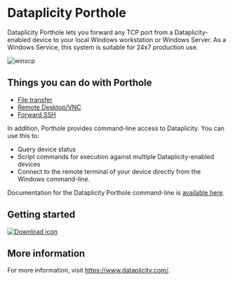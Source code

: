 # Dataplicity Porthole
Dataplicity Porthole lets you forward any TCP port from a Dataplicity-enabled device to your local Windows workstation or Windows Server.  As a Windows Service, this system is suitable for 24x7 production use.

![winscp](https://image.ibb.co/gbyVkG/5d95061_winscp.png)


## Things you can do with Porthole
- [File transfer](http://docs.dataplicity.com/v1.0/docs/file-transfer-via-porthole)
- [Remote Desktop/VNC](http://docs.dataplicity.com/v1.0/docs/remote-desktop-via-porthole)
- [Forward SSH](http://docs.dataplicity.com/v1.0/docs/redirect-tcp-ports-over-the-internet)

In addition, Porthole provides command-line access to Dataplicity.  You can use this to:
- Query device status
- Script commands for execution against multiple Dataplicity-enabled devices
- Connect to the remote terminal of your device directly from the Windows command-line.

Documentation for the Dataplicity Porthole command-line is [available here](http://docs.dataplicity.com/v1.0/docs/command-line-interface).

## Getting started

[![Download icon](download_icon_small_v4.png "Download now")](https://github.com/wildfoundry/dataplicity-porthole-releases/releases/download/1.41.22.4/DataplicityPortholeSetup.msi)

## More information
For more information, visit https://www.dataplicity.com/.
